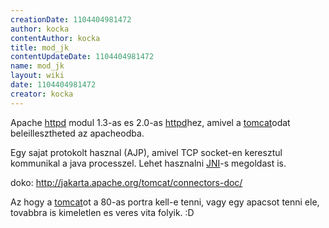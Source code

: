```yaml
---
creationDate: 1104404981472 
author: kocka 
contentAuthor: kocka 
title: mod_jk 
contentUpdateDate: 1104404981472 
name: mod_jk 
layout: wiki 
date: 1104404981472 
creator: kocka 
---
```

Apache [httpd](httpd.html) modul 1.3-as es 2.0-as [httpd](httpd.html)hez, amivel a [tomcat](tomcat.html)odat beleillesztheted az apacheodba.

Egy sajat protokolt hasznal (AJP), amivel TCP socket-en keresztul kommunikal a java processzel. Lehet hasznalni [JNI](JNI.html)-s megoldast is.

doko: http://jakarta.apache.org/tomcat/connectors-doc/

Az hogy a [tomcat](tomcat.html)ot a 80-as portra kell-e tenni, vagy egy apacsot tenni ele, tovabbra is kimeletlen es veres vita folyik. :D
